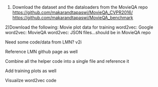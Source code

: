 
1) Download the dataset and the dataloaders from the MovieQA repo
https://github.com/makarandtapaswi/MovieQA_CVPR2016/
https://github.com/makarandtapaswi/MovieQA_benchmark


2)Download the following:
Movie plot data for training word2vec:
Google word2vec: 
MovieQA word2vec:
JSON files...should be in MovieQA repo

Need some code/data from LMN?
v2i

Reference LMN github page as well

Combine all the helper code into a single file and reference it

Add training plots as well

Visuailze word2vec code

